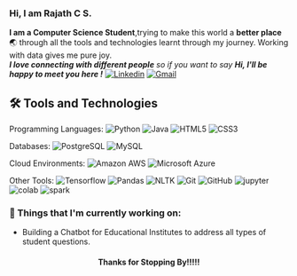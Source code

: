 ### Hi, I am Rajath C S. 
<!--Introduction -->
**I am a Computer Science Student**,trying to make this world a **better place** :earth_asia: through all the tools and technologies learnt through my journey. Working with data gives me pure joy. 
<br>
<em><b>I love connecting with different people</b> so if you want to say <b>Hi, I'll be happy to meet you here !</b> </em> [![Linkedin](https://img.shields.io/badge/-Rajath-blue?style=flat&logo=Linkedin&logoColor=white)](https://www.linkedin.com/in/rajathcs/)
[![Gmail](https://img.shields.io/badge/-Rajath-c14438?style=flat&logo=Gmail&logoColor=white)](mailto:rajathcs.1996@gmail.com)

## 🛠️ Tools and Technologies

Programming Languages:
![Python](https://img.shields.io/badge/-Python-black?style=flat-square&logo=Python)
![Java](https://img.shields.io/badge/-java-black?style=flat-square&logo=java)
![HTML5](https://img.shields.io/badge/-HTML5-black?style=flat-square&logo=html5&logoColor=white)
![CSS3](https://img.shields.io/badge/-CSS3-black?style=flat-square&logo=css3)


Databases:
![PostgreSQL](https://img.shields.io/badge/-PostgreSQL-black?style=flat-square&logo=postgresql)
![MySQL](https://img.shields.io/badge/-MySQL-black?style=flat-square&logo=mysql)

Cloud Environments:
![Amazon AWS](https://img.shields.io/badge/Amazon%20AWS-black?style=flat-square&logo=amazon-aws)
![Microsoft Azure](https://img.shields.io/badge/Microsoft%20Azure-black?style=flat-square&logo=microsoft-azure)

Other Tools:
![Tensorflow](https://img.shields.io/badge/-Tensorflow-181717?style=flat-square&logo=tensorflow)
![Pandas](https://img.shields.io/badge/-Pandas-181717?style=flat-square&logo=pandas)
![NLTK](https://img.shields.io/badge/-NLTK-181717?style=flat-square&logo=NLTK)
![Git](https://img.shields.io/badge/-Git-black?style=flat-square&logo=git)
![GitHub](https://img.shields.io/badge/-GitHub-181717?style=flat-square&logo=github)
![jupyter](https://img.shields.io/badge/-JupyterNotebooks-181717?style=flat-square&logo=jupyter)
![colab](https://img.shields.io/badge/-Colab-181717?style=flat-square&logo=google)
![spark](https://img.shields.io/badge/-Apache%20Spark-181717?style=flat-square&logo=apache-spark)

### 💼  Things that I'm currently working on: 
* Building a Chatbot for Educational Institutes to address all types of student questions.

</p>

<h4 align="center"> Thanks for Stopping By!!!!! </h4>
